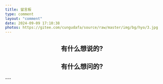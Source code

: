 ```yaml
---
title: 留言板
type: comment
layout: "comment"
date: 2024-09-09 17:10:38
photos: https://gitee.com/cungudafa/source/raw/master/img/bg/hyo/3.jpg
---
```


<h2 align="center">有什么想说的?</h2>

<h2 align="center">有什么想问的?</h2>
---
